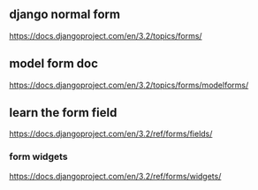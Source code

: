 ## django normal form

https://docs.djangoproject.com/en/3.2/topics/forms/

## model form doc

https://docs.djangoproject.com/en/3.2/topics/forms/modelforms/

## learn the form field

https://docs.djangoproject.com/en/3.2/ref/forms/fields/

### form widgets
https://docs.djangoproject.com/en/3.2/ref/forms/widgets/
